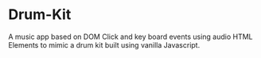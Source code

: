 # Drum-Kit
A music app based on DOM Click and key board events using audio HTML Elements to mimic a drum kit built using vanilla Javascript.

